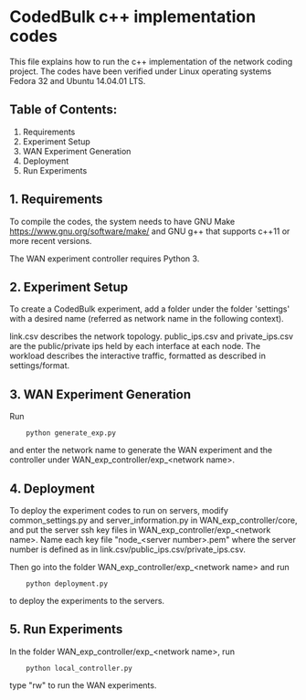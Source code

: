# CodedBulk c++ implementation codes

This file explains how to run the c++ implementation of the network coding project. The codes have been verified under Linux operating systems Fedora 32 and Ubuntu 14.04.01 LTS.

## Table of Contents:

1. Requirements
2. Experiment Setup
3. WAN Experiment Generation
4. Deployment
5. Run Experiments

## 1. Requirements

To compile the codes, the system needs to have GNU Make
    https://www.gnu.org/software/make/
and GNU g++ that supports c++11 or more recent versions.

The WAN experiment controller requires Python 3.

## 2. Experiment Setup

To create a CodedBulk experiment, add a folder under the folder 'settings' with a desired name (referred as network name in the following context).

link.csv describes the network topology.
public_ips.csv and private_ips.csv are the public/private ips held by each interface at each node.
The workload describes the interactive traffic, formatted as described in settings/format.

## 3. WAN Experiment Generation

Run
```
    python generate_exp.py
```
and enter the network name to generate the WAN experiment and the controller under WAN_exp_controller/exp_\<network name\>.

## 4. Deployment

To deploy the experiment codes to run on servers, modify common_settings.py and server_information.py in WAN_exp_controller/core, and put the server ssh key files in WAN_exp_controller/exp_\<network name\>. Name each key file "node_\<server number\>.pem" where the server number is defined as in link.csv/public_ips.csv/private_ips.csv.

Then go into the folder WAN_exp_controller/exp_\<network name\> and run
```
    python deployment.py
```
to deploy the experiments to the servers.

## 5. Run Experiments

In the folder WAN_exp_controller/exp_\<network name\>, run
```
    python local_controller.py
```
type "rw" to run the WAN experiments.
